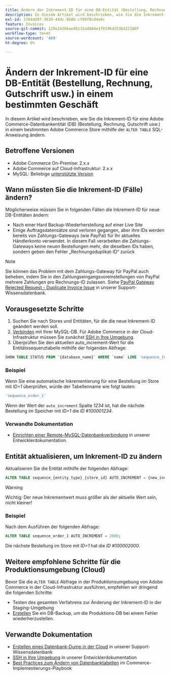 ```yaml
---
title: Ändern der Inkrement-ID für eine DB-Entität (Bestellung, Rechnung, Gutschrift usw.) in einem bestimmten Geschäft
description: In diesem Artikel wird beschrieben, wie Sie die Inkrement-ID für eine Adobe Commerce-Datenbankentität (DB) (Bestellung, Rechnung, Gutschrift usw.) in einem bestimmten Adobe Commerce Store mithilfe der SQL-Anweisung „ALTER TABLE“ ändern können.
exl-id: 3704dd97-3639-44dc-9b8b-cf09f0c04e6c
feature: Invoices
source-git-commit: 129e24366aedb132adb84e1f0196d2536422180f
workflow-type: tm+mt
source-wordcount: '469'
ht-degree: 0%

---
```


# Ändern der Inkrement-ID für eine DB-Entität (Bestellung, Rechnung, Gutschrift usw.) in einem bestimmten Geschäft

In diesem Artikel wird beschrieben, wie Sie die Inkrement-ID für eine Adobe Commerce-Datenbankentität (DB) (Bestellung, Rechnung, Gutschrift usw.) in einem bestimmten Adobe Commerce Store mithilfe der `ALTER TABLE` SQL-Anweisung ändern.

## Betroffene Versionen

* Adobe Commerce On-Premise: 2.x.x
* Adobe Commerce auf Cloud-Infrastruktur: 2.x.x
* MySQL: Beliebige [unterstützte Version](https://experienceleague.adobe.com/en/docs/commerce-operations/installation-guide/system-requirements)

## Wann müssten Sie die Inkrement-ID (Fälle) ändern?

Möglicherweise müssen Sie in folgenden Fällen die Inkrement-ID für neue DB-Entitäten ändern:

* Nach einer Hard Backup-Wiederherstellung auf einer Live Site
* Einige Auftragsdatensätze sind verloren gegangen, aber ihre IDs werden bereits von Zahlungs-Gateways (wie PayPal) für Ihr aktuelles Händlerkonto verwendet. In diesem Fall verarbeiten die Zahlungs-Gateways keine neuen Bestellungen mehr, die dieselben IDs haben, sondern geben den Fehler „Rechnungsduplikat-ID“ zurück

>[!NOTE]
>
>Sie können das Problem mit dem Zahlungs-Gateway für PayPal auch beheben, indem Sie in den Zahlungseingangsvoreinstellungen von PayPal mehrere Zahlungen pro Rechnungs-ID zulassen. Siehe [PayPal Gateway Rejected Request - Duplicate Invoice Issue](https://experienceleague.adobe.com/en/docs/experience-cloud-kcs/kbarticles/ka-26838) in unserer Support-Wissensdatenbank.

## Vorausgesetzte Schritte

1. Suchen Sie nach Stores und Entitäten, für die die neue Inkrement-ID geändert werden soll.
1. [Verbinden](https://experienceleague.adobe.com/en/docs/commerce-operations/installation-guide/prerequisites/database-server/mysql-remote) mit Ihrer MySQL-DB. Für Adobe Commerce in der Cloud-Infrastruktur müssen Sie zunächst [SSH in Ihre Umgebung](https://experienceleague.adobe.com/docs/commerce-cloud-service/user-guide/develop/secure-connections.html).
1. Überprüfen Sie den aktuellen auto\_increment-Wert für die Entitätssequenztabelle mithilfe der folgenden Abfrage:

```sql
SHOW TABLE STATUS FROM `{database_name}` WHERE `name` LIKE 'sequence_{entity_type}_{store_id}';
```

### Beispiel

Wenn Sie eine automatische Inkrementierung für eine Bestellung im Store mit *ID=1* überprüfen, würde der Tabellenname wie folgt lauten:

```sql
'sequence_order_1'
```

Wenn der Wert der `auto_increment` Spalte *1234* ist, hat die nächste Bestellung im Speicher mit *ID=1* die *ID \#100001234*.

### Verwandte Dokumentation

* [Einrichten einer Remote-MySQL-Datenbankverbindung](https://experienceleague.adobe.com/en/docs/commerce-operations/installation-guide/prerequisites/database-server/mysql-remote) in unserer Entwicklerdokumentation.

## Entität aktualisieren, um Inkrement-ID zu ändern

Aktualisieren Sie die Entität mithilfe der folgenden Abfrage:

```sql
ALTER TABLE sequence_{entity_type}_{store_id} AUTO_INCREMENT = {new_increment_value};
```

>[!WARNING]
>
>Wichtig: Der neue Inkrementwert muss größer als der aktuelle Wert sein, nicht kleiner!

### Beispiel

Nach dem Ausführen der folgenden Abfrage:

```sql
ALTER TABLE sequence_order_1 AUTO_INCREMENT = 2000;
```

Die nächste Bestellung im Store mit *ID=1* hat die *ID \#100002000*.

## Weitere empfohlene Schritte für die Produktionsumgebung (Cloud)

Bevor Sie die `ALTER TABLE` Abfrage in der Produktionsumgebung von Adobe Commerce in der Cloud-Infrastruktur ausführen, empfehlen wir dringend die folgenden Schritte:

* Testen des gesamten Verfahrens zur Änderung der Inkrement-ID in der Staging-Umgebung
* [Erstellen](/help/how-to/general/create-database-dump-on-cloud.md) Sie ein DB-Backup, um die Produktions-DB bei einem Fehler wiederherzustellen.

## Verwandte Dokumentation

* [Erstellen eines Datenbank-Dump in der Cloud](/help/how-to/general/create-database-dump-on-cloud.md) in unserer Support-Wissensdatenbank
* [SSH in Ihre Umgebung](https://experienceleague.adobe.com/docs/commerce-cloud-service/user-guide/develop/secure-connections.html) in unserer Entwicklerdokumentation
* [Best Practices zum Ändern von Datenbanktabellen](https://experienceleague.adobe.com/en/docs/commerce-operations/implementation-playbook/best-practices/development/modifying-core-and-third-party-tables#why-adobe-recommends-avoiding-modifications) im Commerce-Implementierungs-Playbook
